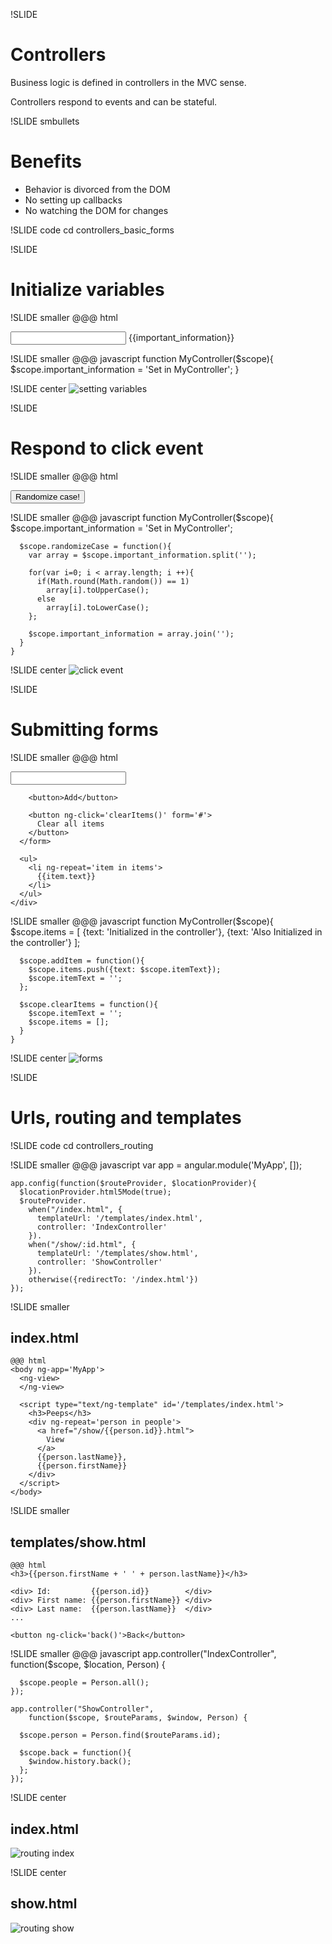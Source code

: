 !SLIDE
# Controllers #
Business logic is defined in controllers in the MVC sense.

Controllers respond to events and can be stateful.

!SLIDE smbullets
# Benefits #
* Behavior is divorced from the DOM
* No setting up callbacks
* No watching the DOM for changes

!SLIDE code
cd controllers\_basic\_forms

!SLIDE
# Initialize variables #

!SLIDE smaller
    @@@ html
    <div ng-controller='MyController'>
      <input type='text' ng-model="important_information">
      <label>
        {{important_information}}
      </label>
    </div>

!SLIDE smaller
    @@@ javascript
    function MyController($scope){
      $scope.important_information = 'Set in MyController';
    }

!SLIDE center
![setting variables](setting_variables.png)

!SLIDE
# Respond to click event #

!SLIDE smaller
    @@@ html
    <div ng-controller='MyController'>
      <button ng-click='randomizeCase()'>
        Randomize case!
      </button>
    </div>

!SLIDE smaller
    @@@ javascript
    function MyController($scope){
      $scope.important_information = 'Set in MyController';

      $scope.randomizeCase = function(){
        var array = $scope.important_information.split('');

        for(var i=0; i < array.length; i ++){
          if(Math.round(Math.random()) == 1)
            array[i].toUpperCase();
          else
            array[i].toLowerCase();
        };

        $scope.important_information = array.join('');
      }
    }

!SLIDE center
![click event](random_case.png)

!SLIDE
# Submitting forms #

!SLIDE smaller
    @@@ html
    <div ng-controller='MyController'>
      <form ng-submit='addItem()'>
        <input type="text" ng-model="itemText">

        <button>Add</button>

        <button ng-click='clearItems()' form='#'>
          Clear all items
        </button>
      </form>

      <ul>
        <li ng-repeat='item in items'>
          {{item.text}}
        </li>
      </ul>
    </div>

!SLIDE smaller
    @@@ javascript
    function MyController($scope){
      $scope.items = [
        {text: 'Initialized in the controller'},
        {text: 'Also Initialized in the controller'}
      ];

      $scope.addItem = function(){
        $scope.items.push({text: $scope.itemText});
        $scope.itemText = '';
      };

      $scope.clearItems = function(){
        $scope.itemText = '';
        $scope.items = [];
      }
    }

!SLIDE center
![forms](controller_forms.png)

!SLIDE
# Urls, routing and templates #

!SLIDE code
cd controllers_routing

!SLIDE smaller
    @@@ javascript
    var app = angular.module('MyApp', []);

    app.config(function($routeProvider, $locationProvider){
      $locationProvider.html5Mode(true);
      $routeProvider.
        when("/index.html", {
          templateUrl: '/templates/index.html',
          controller: 'IndexController'
        }).
        when("/show/:id.html", {
          templateUrl: '/templates/show.html',
          controller: 'ShowController'
        }).
        otherwise({redirectTo: '/index.html'})
    });


!SLIDE smaller
## index.html ##
    @@@ html
    <body ng-app='MyApp'>
      <ng-view>
      </ng-view>

      <script type="text/ng-template" id='/templates/index.html'>
        <h3>Peeps</h3>
        <div ng-repeat='person in people'>
          <a href="/show/{{person.id}}.html">
            View
          </a>
          {{person.lastName}},
          {{person.firstName}}
        </div>
      </script>
    </body>

!SLIDE smaller
## templates/show.html
    @@@ html
    <h3>{{person.firstName + ' ' + person.lastName}}</h3>

    <div> Id:         {{person.id}}        </div>
    <div> First name: {{person.firstName}} </div>
    <div> Last name:  {{person.lastName}}  </div>
    ...

    <button ng-click='back()'>Back</button>

!SLIDE smaller
    @@@ javascript
    app.controller("IndexController",
        function($scope, $location, Person) {

      $scope.people = Person.all();
    });

    app.controller("ShowController",
        function($scope, $routeParams, $window, Person) {

      $scope.person = Person.find($routeParams.id);

      $scope.back = function(){
        $window.history.back();
      };
    });

!SLIDE center
## index.html ##
![routing index](routing_index.png)

!SLIDE center
## show.html ##
![routing show](routing_show.png)